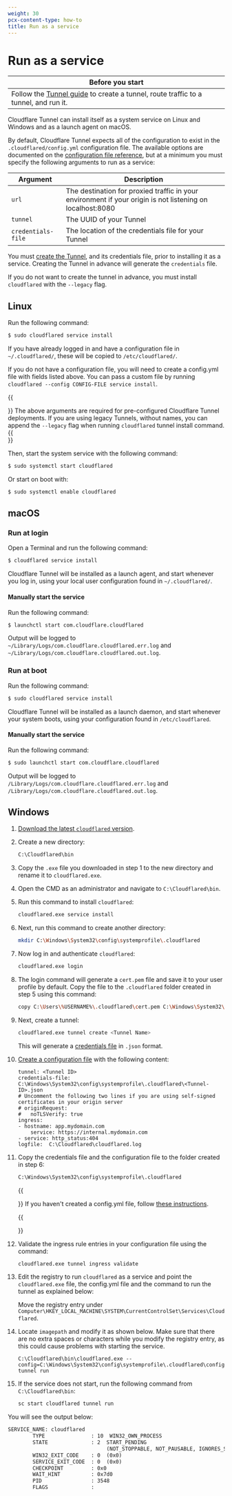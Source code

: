 ```yaml
---
weight: 30
pcx-content-type: how-to
title: Run as a service
---
```


# Run as a service

| Before you start                                                                                                                   |
| ---------------------------------------------------------------------------------------------------------------------------------- |
| Follow the [Tunnel guide](/connect-apps/install-and-setup/tunnel-guide) to create a tunnel, route traffic to a tunnel, and run it. |

Cloudflare Tunnel can install itself as a system service on Linux and Windows and as a launch agent on macOS.

By default, Cloudflare Tunnel expects all of the configuration to exist in the `.cloudflared/config.yml` configuration file. The available options are documented on the [configuration file reference](/connections/connect-apps/configuration/configuration-file/), but at a minimum you must specify the following arguments to run as a service:

| Argument           | Description                                                                                               |
| ------------------ | --------------------------------------------------------------------------------------------------------- |
| `url`              | The destination for proxied traffic in your environment if your origin is not listening on localhost:8080 |
| `tunnel`           | The UUID of your Tunnel                                                                                   |
| `credentials-file` | The location of the credentials file for your Tunnel                                                      |

You must [create the Tunnel](/connections/connect-apps/create-tunnel), and its credentials file, prior to installing it as a service. Creating the Tunnel in advance will generate the `credentials` file.

If you do not want to create the tunnel in advance, you must install `cloudflared` with the `--legacy` flag.

## Linux

Run the following command:

```sh
$ sudo cloudflared service install
```

If you have already logged in and have a configuration file in `~/.cloudflared/`, these will be copied to `/etc/cloudflared/`.

If you do not have a configuration file, you will need to create a config.yml file with fields listed above. You can pass a custom file by running `cloudflared --config CONFIG-FILE service install`.

{{<Aside>}}
The above arguments are required for pre-configured Cloudflare Tunnel deployments. If you are using legacy Tunnels, without names, you can append the `--legacy` flag when running `cloudflared` tunnel install command.
{{</Aside>}}

Then, start the system service with the following command:

```sh
$ sudo systemctl start cloudflared
```

Or start on boot with:

```sh
$ sudo systemctl enable cloudflared
```

## macOS

### Run at login

Open a Terminal and run the following command:

```sh
$ cloudflared service install
```

Cloudflare Tunnel will be installed as a launch agent, and start whenever you log in, using your local user configuration found in `~/.cloudflared/`.

#### Manually start the service

Run the following command:

```sh
$ launchctl start com.cloudflare.cloudflared
```

Output will be logged to `~/Library/Logs/com.cloudflare.cloudflared.err.log` and `~/Library/Logs/com.cloudflare.cloudflared.out.log`.

### Run at boot

Run the following command:

```sh
$ sudo cloudflared service install
```

Cloudflare Tunnel will be installed as a launch daemon, and start whenever your system boots, using your configuration found in `/etc/cloudflared`.

#### Manually start the service

Run the following command:

```sh
$ sudo launchctl start com.cloudflare.cloudflared
```

Output will be logged to `/Library/Logs/com.cloudflare.cloudflared.err.log` and `/Library/Logs/com.cloudflare.cloudflared.out.log`.

## Windows

1. [Download the latest `cloudflared` version](/connections/connect-apps/install-and-setup/installation).

1. Create a new directory:

   ```bash
   C:\Cloudflared\bin
   ```

1. Copy the `.exe` file you downloaded in step 1 to the new directory and rename it to `cloudflared.exe`.

1. Open the CMD as an administrator and navigate to `C:\Cloudflared\bin`.

1. Run this command to install `cloudflared`:

   ```bash
   cloudflared.exe service install
   ```

1. Next, run this command to create another directory:

   ```bash
   mkdir C:\Windows\System32\config\systemprofile\.cloudflared
   ```

1. Now log in and authenticate `cloudflared`:

   ```bash
   cloudflared.exe login
   ```

1. The login command will generate a `cert.pem` file and save it to your user profile by default. Copy the file to the `.cloudflared` folder created in step 5 using this command:

   ```bash
   copy C:\Users\%USERNAME%\.cloudflared\cert.pem C:\Windows\System32\config\systemprofile\.cloudflared
   ```

1. Next, create a tunnel:

   ```bash
   cloudflared.exe tunnel create <Tunnel Name>
   ```

   This will generate a [credentials file](/connections/connect-apps/tunnel-useful-terms#credentials-file) in `.json` format.

1. [Create a configuration file](/connections/connect-apps/install-and-setup/tunnel-guide#4-create-a-configuration-file) with the following content:

   ```text
   tunnel: <Tunnel ID>
   credentials-file: C:\Windows\System32\config\systemprofile\.cloudflared\<Tunnel-ID>.json
   # Uncomment the following two lines if you are using self-signed certificates in your origin server
   # originRequest:
   #   noTLSVerify: true
   ingress:
   - hostname: app.mydomain.com
       service: https://internal.mydomain.com
   - service: http_status:404
   logfile:  C:\Cloudflared\cloudflared.log
   ```

1. Copy the credentials file and the configuration file to the folder created in step 6:

   ```bash
   C:\Windows\System32\config\systemprofile\.cloudflared
   ```

   {{<Aside type="Note">}}
   If you haven't created a config.yml file, follow [these instructions](/connections/connect-apps/install-and-setup/tunnel-guide#4-create-a-configuration-file).

   {{</Aside>}}

1. Validate the ingress rule entries in your configuration file using the command:

   ```bash
   cloudflared.exe tunnel ingress validate
   ```

1. Edit the registry to run `cloudflared` as a service and point the `cloudflared.exe` file, the config.yml file and the command to run the tunnel as explained below:

   Move the registry entry under `Computer\HKEY_LOCAL_MACHINE\SYSTEM\CurrentControlSet\Services\Cloudflared`.

1. Locate `imagepath` and modify it as shown below. Make sure that there are no extra spaces or characters while you modify the registry entry, as this could cause problems with starting the service.

   ```
   C:\Cloudflared\bin\cloudflared.exe --config=C:\Windows\System32\config\systemprofile\.cloudflared\config.yml  tunnel run
   ```

1. If the service does not start, run the following command from `C:\Cloudflared\bin`:

   ```bash
   sc start cloudflared tunnel run
   ```

You will see the output below:

```txt
SERVICE_NAME: cloudflared
        TYPE               : 10  WIN32_OWN_PROCESS
        STATE              : 2  START_PENDING
                                (NOT_STOPPABLE, NOT_PAUSABLE, IGNORES_SHUTDOWN)
        WIN32_EXIT_CODE    : 0  (0x0)
        SERVICE_EXIT_CODE  : 0  (0x0)
        CHECKPOINT         : 0x0
        WAIT_HINT          : 0x7d0
        PID                : 3548
        FLAGS              :
```